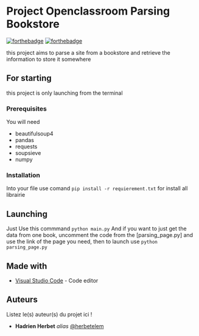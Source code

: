 # Project Openclassroom Parsing Bookstore
[![forthebadge](http://forthebadge.com/images/badges/works-on-my-machine.svg)](http://forthebadge.com)  [![forthebadge](http://forthebadge.com/images/badges/made-with-python.svg)](http://forthebadge.com)

this project aims to parse a site from a bookstore and retrieve the information to store it somewhere

## For starting

this project is only launching from the terminal

### Prerequisites

You will need

- beautifulsoup4
- pandas
- requests
- soupsieve
- numpy

### Installation

Into your file use comand ``pip install -r requierement.txt`` for install all librairie


## Launching

Just Use this commmand ``python main.py``
And if you want to just get the data from one book, uncomment the code from the [parsing_page.py] and use the link of the page you need, then to launch use ``python parsing_page.py``

## Made with

* [Visual Studio Code](https://code.visualstudio.com/) - Code editor


## Auteurs
Listez le(s) auteur(s) du projet ici !
* **Hadrien Herbet** _alias_ [@herbetelem](https://github.com/herbetelem)
